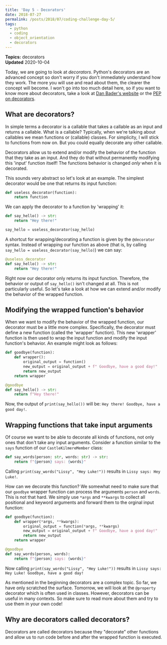 ```yaml
---
title: 'Day 5 - Decorators'
date: 2018-07-27
permalink: /posts/2018/07/coding-challenge-day-5/
tags:
  - python
  - coding
  - object_orientation
  - decorators
---
```


**Topics:** decorators     
**Updated** 2020-10-04     

Today, we are going to look at *decorators*. Python's decorators are an advanced concept so don't worry if you don't immediately understand how they work. The more you will use and read about them, the clearer the concept will become. I won't go into too much detail here, so if you want to know more about decorators, take a look at [Dan Bader's website](https://dbader.org/blog/python-decorators) or the [PEP on decorators](https://www.python.org/dev/peps/pep-0318/#on-the-name-decorator).   
   
## What are decorators?
In simple terms a decorator is a callable that takes a callable as an input and returns a callable. What is a callable? Typically, when we're talking about callables we mean functions or (callable) classes. For simplicity, I will stick to functions from now on. But you could equally decorate any other callable.

Decorators allow us to extend and/or modify the behavior of the function that they take as an input. And they do that without permanently modifying this 'input' function itself! The functions behavior is changed *only* when it is decorated.  
  
This sounds very abstract so let's look at an example. The simplest decorator would be one that returns its input function:   
```python
def useless_decorator(function):
    return function
```

We can apply the decorator to a function by 'wrapping' it:   
```python
def say_hello() -> str:
    return "Hey there!"

say_hello = useless_decorator(say_hello)
```

A shortcut for wrapping/decorating a function is given by the `@decorator` syntax. Instead of wrapping our function as above (that is, by calling `say_hello = useless_decorator(say_hello)`) we can say:

```python
@useless_decorator
def say_hello() -> str:
    return "Hey there!"
```

Right now our decorator only returns its input function. Therefore, the behavior or output of `say_hello()` isn't changed at all. This is not particularly useful. So let's take a look at how we can extend and/or modify the behavior of the wrapped function.

## Modifying the wrapped function's behavior
When we want to modify the behavior of the wrapped function, our decorator must be a little more complex. Specifically, the decorator must define a new function (called the 'wrapper' function). This new 'wrapper' function is then used to wrap the input function and modify the input function's behavior. An example might look as follows:

```python
def goodbye(function):
    def wrapper():
        original_output = function()
        new_output = original_output + f" Goodbye, have a good day!"
        return new_output
    return wrapper

@goodbye
def say_hello() -> str:
    return f"Hey there!"
```

Now, the output of `print(say_hello())` will be: `Hey there! Goodbye, have a good day!`.

## Wrapping functions that take input arguments
Of course we want to be able to decorate all kinds of functions, not only ones that don't take any input arguments. Consider a function similar to the `says` function of our `CastleKilmereMember` class:  

```python
def say_words(person: str, words: str) -> str:
    return f"{person} says: {words}"

```
Calling `print(say_words("Lissy", "Hey Luke!"))` results in `Lissy says: Hey Luke!`.
   
How can we decorate this function? We somewhat need to make sure that our `goodbye` wrapper function can process the arguments `person` and `words`. This is not that hard. We simply use `*args` and `**kwargs` to collect all positional and keyword arguments and forward them to the orginal input function:

```python
def goodbye(function):
    def wrapper(*args, **kwargs):
        original_output = function(*args, **kwargs)
        new_output = original_output + f" Goodbye, have a good day!"
        return new_output
    return wrapper

@goodbye
def say_words(person, words):
    return f"{person} says: {words}"
```

Now calling `print(say_words("Lissy", "Hey Luke!"))` results in `Lissy says: Hey Luke! Goodbye, have a good day!`
   
As mentioned in the beginning decorators are a complex topic. So far, we have only scratched the surface. Tomorrow, we will look at the `@property` decorator which is often used in classes. However, decorators can be useful in many contexts. So make sure to read more about them and try to use them in your own code!   

## Why are decorators called decorators?
Decorators are called decorators because they "decorate" other functions and allow us to run code before and after the wrapped function is executed.


